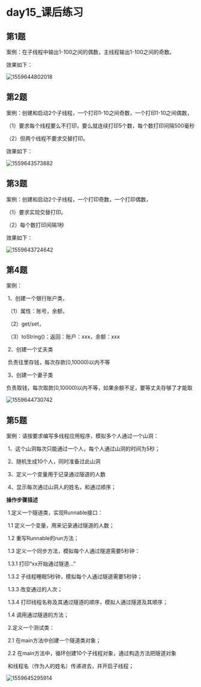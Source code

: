 # day15_课后练习

## 第1题

案例：在子线程中输出1-100之间的偶数，主线程输出1-100之间的奇数。

效果如下：

![1559644802018](imgs/1559644802018.png)

## 第2题

案例：创建和启动2个子线程，一个打印1-10之间奇数，一个打印1-10之间偶数，

（1）要求每个线程要么不打印，要么就连续打印5个数，每个数打印间隔500毫秒

（2）但两个线程不要求交替打印。

效果如下：

![1559643573882](imgs/1559643573882.png)



## 第3题

案例：创建和启动2个子线程，一个打印奇数，一个打印偶数，

（1）要求实现交替打印。

（2）每个数打印间隔1秒

效果如下：

![1559643724642](imgs/1559643724642.png)



## 第4题

案例：

​	1、创建一个银行账户类，

​	（1）属性：账号，余额，

​	（2）get/set，

​	（3）toString()：返回：账户：xxx，余额：xxx

​	2、创建一个丈夫类

​		负责往里存钱，每次存款[0,10000)以内不等

​	3、创建一个妻子类

​		负责取钱，每次取款[0,10000)以内不等，如果余额不足，要等丈夫存够了才能取

![1559644730742](imgs/1559644730742.png)

## 第5题

案例：请按要求编写多线程应用程序，模拟多个人通过一个山洞：

​	1、这个山洞每次只能通过一个人，每个人通过山洞的时间为5秒；

​	2、随机生成10个人，同时准备过此山洞

​	3、定义一个变量用于记录通过隧道的人数

​	4、显示每次通过山洞人的姓名，和通过顺序；

**操作步骤描述**

​	1.定义一个隧道类，实现Runnable接口：

​		1.1 定义一个变量，用来记录通过隧道的人数；

​		1.2 重写Runnable的run方法；

​		1.3 定义一个同步方法，模拟每个人通过隧道需要5秒钟：

​			1.3.1 打印“xx开始通过隧道...”

​			1.3.2 子线程睡眠5秒钟，模拟每个人通过隧道需要5秒钟；

​			1.3.3 改变通过的人次；

​			1.3.4 打印线程名称及其通过隧道的顺序，模拟人通过隧道及其顺序；

​		1.4 调用通过隧道的方法；

​	2.定义一个测试类：

​		2.1 在main方法中创建一个隧道类对象；

​		2.2 在main方法中，循环创建10个子线程对象，通过构造方法把隧道对象

​		    和线程名（作为人的姓名）传递进去，并开启子线程；

![1559645295914](imgs/1559645295914.png)

